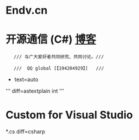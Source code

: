 #  Endv.cn
# __开源通信 (C#)__  [博客](http://www.cnblogs.com/endv/ "我的博客")
     
     
       /// 与广大爱好者共同研究、共同讨论。///

       ///  QQ global [【194204929】]   ///

* text=auto

 '''
 diff=astextplain int 
 '''
 
# Custom for Visual Studio
*.cs     diff=csharp

# 
